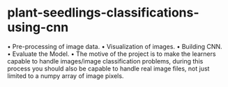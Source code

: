 # plant-seedlings-classifications-using-cnn

• Pre-processing of image data.
• Visualization of images.
• Building CNN.
• Evaluate the Model.
• The motive of the project is to make the learners capable to handle images/image classification problems, during this process you should also be capable to handle real image files, not just limited to a numpy array of image pixels.
